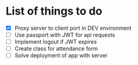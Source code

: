 # List of things to do

- [x] Proxy server to client port in DEV environment
- [ ] Use passport with JWT for api requests
- [ ] Implement logout if JWT expires
- [ ] Create class for attendance form
- [ ] Solve deployment of app with server
